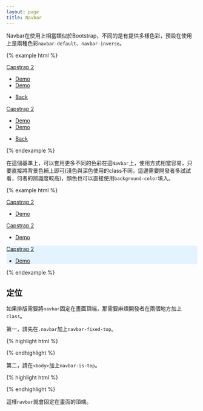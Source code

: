 ```yaml
---
layout: page
title: Navbar
---
```


Navbar在使用上相當類似於Bootstrap，不同的是有提供多樣色彩，預設在使用上是兩種色彩`navbar-default`、`navbar-inverse`。

{% example html %}
<nav class="navbar navbar-default">
  <div class="navbar-header"><a href="/" class="navbar-brand">  Capstrap 2</a></div>
  <div class="container-fluid">
    <div class="collapse navbar-collapse">
      <ul class="nav navbar-nav">
        <li class="active"><a href="/">Demo</a></li>
        <li><a href="/">Demo</a></li>
      </ul>
      <ul class="nav navbar-nav navbar-right">
        <li><a href="#">Back</a></li>
      </ul>
    </div>
  </div>
</nav>

<nav class="navbar navbar-inverse">
  <div class="navbar-header"><a href="/" class="navbar-brand">  Capstrap 2</a></div>
  <div class="container-fluid">
    <div class="collapse navbar-collapse">
      <ul class="nav navbar-nav">
        <li class="active"><a href="/">Demo</a></li>
        <li><a href="/">Demo</a></li>
      </ul>
      <ul class="nav navbar-nav navbar-right">
        <li><a href="#">Back</a></li>
      </ul>
    </div>
  </div>
</nav>
{% endexample %}

在這個基準上，可以套用更多不同的色彩在這`Navbar`上，使用方式相當容易，只要直接將背景色補上即可(淺色與深色使用的class不同，這邊需要開發者多試試看，何者的辨識度較高)，顏色也可以直接使用`background-color`填入。

{% example html %}
<nav class="navbar navbar-inverse">
  <div class="navbar-header"><a href="/" class="navbar-brand">  Capstrap 2</a></div>
  <div class="container-fluid">
    <div class="collapse navbar-collapse">
      <ul class="nav navbar-nav">
        <li class="active"><a href="/">Demo</a></li>
      </ul>
    </div>
  </div>
</nav>

<nav class="navbar navbar-inverse bg-primary">
  <div class="navbar-header"><a href="/" class="navbar-brand">  Capstrap 2</a></div>
  <div class="container-fluid">
    <div class="collapse navbar-collapse">
      <ul class="nav navbar-nav">
        <li class="active"><a href="/">Demo</a></li>
      </ul>
    </div>
  </div>
</nav>

<nav class="navbar navbar-default" style="background-color: #E4F4FF;">
  <div class="navbar-header"><a href="/" class="navbar-brand">  Capstrap 2</a></div>
  <div class="container-fluid">
    <div class="collapse navbar-collapse">
      <ul class="nav navbar-nav">
        <li class="active"><a href="/">Demo</a></li>
      </ul>
    </div>
  </div>
</nav>
{% endexample %}


## 定位

如果排版需要將`navbar`固定在畫面頂端，那需要麻煩開發者在兩個地方加上
`class`。

第一，請先在`.navbar`加上`navbar-fixed-top`。

{% highlight html %}
<nav class="navbar navbar-default navbar-fixed-top">
{% endhighlight %}

第二，請在`<body>`加上`navbar-is-top`。

{% highlight html %}
<body class="has-navpanel-fixed has-navbar-fixed navbar-is-top">
{% endhighlight %}

這樣`navbar`就會固定在畫面的頂端。
